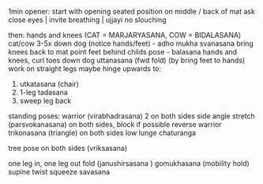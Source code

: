 1min opener:
start with opening seated position on middle / back of mat
ask close eyes | invite breathing | ujjayi
no slouching

then:
hands and knees
(CAT = MARJARYASANA, COW = BIDALASANA) cat/cow 3-5x
down dog (notice hands/feet) - adho mukha svanasana
bring knees back to mat
point feet behind
childs pose - balasana
hands and knees, curl toes
down dog
uttanasana (fwd fold) (by bring feet to hands) 
work on straight legs maybe
hinge upwards to:

1. utkatasana (chair)
2. 1-leg tadasana
3. sweep leg back 

standing poses:
warrior (virabhadrasana) 2 on both sides
side angle stretch (parsvokanasana) on both sides, block if possible
reverse warrior
trikonasana (triangle) on both sides
low lunge
chaturanga

tree pose on both sides (vriksasana)

one leg in, one leg out fold (janushirsasana )
gomukhasana (mobility hold)
supine twist
squeeze
savasana